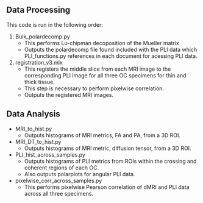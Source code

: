 ## Data Processing 
This code is run in the following order:
  1. Bulk_polardecomp.py
     * This performs Lu-chipman decoposition of the Mueller matrix
     * Outputs the polardecomp file found included with the PLI data which PLI_functions.py references in each document for acessing PLI data.
  2. registration_v3.mlx
     * This registers the middle slice from each MRI image to the corresponding PLI image for all three OC specimens for thin and thick tissue.
     * This step is necessary to perform pixelwise correlation.
     * Outputs the registered MRI images.
    
## Data Analysis 
  * MRI_to_hist.py
     * Outputs histograms of MRI metrics, FA and PA, from a 3D ROI.
  * MRI_DT_to_hist.py
     * Outputs histograms of MRI metric, diffusion tensor, from a 3D ROI.
  * PLI_hist_across_samples.py
     * Outputs  histograms of PLI metrics from ROIs within the crossing and coherent regions of each OC.
     * Also outputs polarplots for angular PLI data.
  * pixelwise_corr_across_samples.py
     * This performs pixelwise Pearson correlation of dMRI and PLI data across all three specimens.
